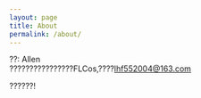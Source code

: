 ```yaml
---
layout: page
title: About
permalink: /about/
---
```


??: Allen    <br>
????????????????FLCos,????lhf552004@163.com

??????!

                              